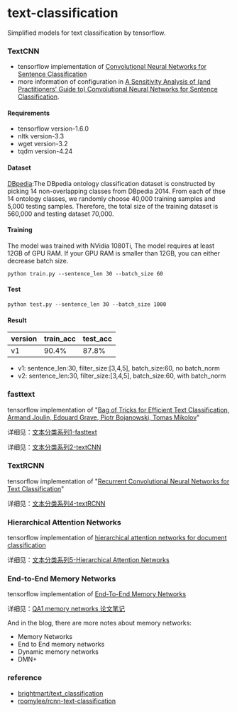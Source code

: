 # text-classification
Simplified models for text classification by tensorflow.

### TextCNN
- tensorflow implementation of [Convolutional Neural Networks for Sentence Classification](http://www.aclweb.org/anthology/D14-1181)  
- more information of configuration in [A Sensitivity Analysis of (and Practitioners' Guide to) Convolutional Neural Networks for Sentence Classification](https://arxiv.org/abs/1510.03820).  

#### Requirements  
- tensorflow version-1.6.0  
- nltk version-3.3  
- wget version-3.2  
- tqdm version-4.24

#### Dataset
[DBpedia](https://github.com/le-scientifique/torchDatasets/raw/master/dbpedia_csv.tar.gz):The DBpedia ontology classification dataset is constructed by picking 14 non-overlapping classes from DBpedia 2014. From each of thse 14 ontology classes, we randomly choose 40,000 training samples and 5,000 testing samples. Therefore, the total size of the training dataset is 560,000 and testing dataset 70,000.

#### Training
The model was trained with NVidia 1080Ti, The model requires at least 12GB of GPU RAM. If your GPU RAM is smaller than 12GB, you can either decrease batch size.

```
python train.py --sentence_len 30 --batch_size 60
```

#### Test
```
python test.py --sentence_len 30 --batch_size 1000
```

#### Result
|version|train_acc|test_acc|
|---|---|---|
|v1|90.4%|87.8%|


- v1: sentence_len:30, filter_size:[3,4,5], batch_size:60, no batch_norm  
- v2: sentence_len:30, filter_size:[3,4,5],
batch_size:60, with batch_norm

### fasttext
tensorflow implementation of "[Bag of Tricks for Efficient Text Classification, Armand Joulin, Edouard Grave, Piotr Bojanowski, Tomas Mikolov](https://arxiv.org/pdf/1607.01759.pdf)"

详细见：[文本分类系列1-fasttext](http://www.panxiaoxie.cn/2018/05/23/%E6%96%87%E6%9C%AC%E5%88%86%E7%B1%BB%E7%B3%BB%E5%88%971-fasttext/)



详细见：[文本分类系列2-textCNN](http://www.panxiaoxie.cn/2018/05/30/%E6%96%87%E6%9C%AC%E5%88%86%E7%B1%BB%E7%B3%BB%E5%88%972-textCNN/)

### TextRCNN
tensorflow implementation of "[Recurrent Convolutional Neural Networks for Text Classification](http://scholar.google.com/scholar?q=Recurrent+Convolutional+Neural+Networks+for+Text+Classification&hl=zh-CN&as_sdt=0&as_vis=1&oi=scholart)"

详细见：[文本分类系列4-textRCNN](http://www.panxiaoxie.cn/2018/06/01/%E6%96%87%E6%9C%AC%E5%88%86%E7%B1%BB%E7%B3%BB%E5%88%974-textRCNN/)


### Hierarchical Attention Networks
tensorflow implementation of [hierarchical attention networks for document classification](http://scholar.google.com/scholar?q=hierarchical+attention+networks+for+document+classification+github&hl=zh-CN&as_sdt=0&as_vis=1&oi=scholart)

详细见：[文本分类系列5-Hierarchical Attention Networks](http://www.panxiaoxie.cn/2018/06/03/%E6%96%87%E6%9C%AC%E5%88%86%E7%B1%BB%E7%B3%BB%E5%88%975-Hierarchical-Attention-Networks/#more)

### End-to-End Memory Networks
tensorflow implementation of [End-To-End Memory Networks](https://arxiv.org/abs/1503.08895)

详细见：[QA1 memory networks 论文笔记](http://www.panxiaoxie.cn/2018/06/10/QA1-memory-networks-%E8%AE%BA%E6%96%87%E7%AC%94%E8%AE%B0/#more)

And in the blog, there are more notes about  memory networks:
- Memory Networks
- End to End memory networks
- Dynamic memory networks
- DMN+


### reference

- [brightmart/text_classification](https://github.com/brightmart/text_classification)
- [roomylee/rcnn-text-classification](https://github.com/roomylee/rcnn-text-classification)
